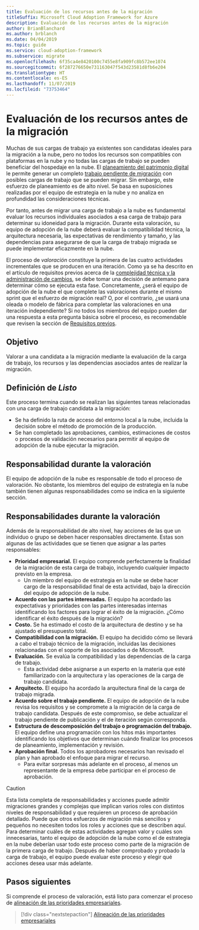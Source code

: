 ```yaml
---
title: Evaluación de los recursos antes de la migración
titleSuffix: Microsoft Cloud Adoption Framework for Azure
description: Evaluación de los recursos antes de la migración
author: BrianBlanchard
ms.author: brblanch
ms.date: 04/04/2019
ms.topic: guide
ms.service: cloud-adoption-framework
ms.subservice: migrate
ms.openlocfilehash: 6f35ca4e8420100c7455e8fa909fc8b572ee1074
ms.sourcegitcommit: 6f287276650e731163047f543d23581d8fb6e204
ms.translationtype: HT
ms.contentlocale: es-ES
ms.lasthandoff: 11/07/2019
ms.locfileid: "73753464"
---
```

# <a name="assess-assets-prior-to-migration"></a>Evaluación de los recursos antes de la migración

Muchas de sus cargas de trabajo ya existentes son candidatas ideales para la migración a la nube, pero no todos los recursos son compatibles con plataformas en la nube y no todas las cargas de trabajo se pueden beneficiar del hospedaje en la nube. El [planeamiento del patrimonio digital](../../../digital-estate/index.md) le permite generar un completo [trabajo pendiente de migración](../prerequisites/technical-complexity.md#migration-backlog-aligning-business-priorities-and-timing) con posibles cargas de trabajo que se pueden migrar. Sin embargo, este esfuerzo de planeamiento es de alto nivel. Se basa en suposiciones realizadas por el equipo de estrategia en la nube y no analiza en profundidad las consideraciones técnicas.

Por tanto, antes de migrar una carga de trabajo a la nube es fundamental evaluar los recursos individuales asociados a esa carga de trabajo para determinar su idoneidad para la migración. Durante esta valoración, su equipo de adopción de la nube deberá evaluar la compatibilidad técnica, la arquitectura necesaria, las expectativas de rendimiento y tamaño, y las dependencias para asegurarse de que la carga de trabajo migrada se puede implementar eficazmente en la nube.

El proceso de *valoración* constituye la primera de las cuatro actividades incrementales que se producen en una iteración. Como ya se ha descrito en el artículo de requisitos previos acerca de la [complejidad técnica y la administración de cambios](../prerequisites/technical-complexity.md), se debe tomar una decisión de antemano para determinar cómo se ejecuta esta fase. Concretamente, ¿será el equipo de adopción de la nube el que complete las valoraciones durante el mismo sprint que el esfuerzo de migración real? O, por el contrario, ¿se usará una oleada o modelo de fábrica para completar las valoraciones en una iteración independiente? Si no todos los miembros del equipo pueden dar una respuesta a esta pregunta básica sobre el proceso, es recomendable que revisen la sección de [Requisitos previos](../prerequisites/index.md).

## <a name="objective"></a>Objetivo

Valorar a una candidata a la migración mediante la evaluación de la carga de trabajo, los recursos y las dependencias asociados antes de realizar la migración.

## <a name="definition-of-done"></a>Definición de *Listo*

Este proceso termina cuando se realizan las siguientes tareas relacionadas con una carga de trabajo candidata a la migración:

- Se ha definido la ruta de acceso del entorno local a la nube, incluida la decisión sobre el método de promoción de la producción.
- Se han completado las aprobaciones, cambios, estimaciones de costos o procesos de validación necesarios para permitir al equipo de adopción de la nube ejecutar la migración.

## <a name="accountability-during-assessment"></a>Responsabilidad durante la valoración

El equipo de adopción de la nube es responsable de todo el proceso de valoración. No obstante, los miembros del equipo de estrategia en la nube también tienen algunas responsabilidades como se indica en la siguiente sección.

## <a name="responsibilities-during-assessment"></a>Responsabilidades durante la valoración

Además de la responsabilidad de alto nivel, hay acciones de las que un individuo o grupo se deben hacer responsables directamente. Estas son algunas de las actividades que se tienen que asignar a las partes responsables:

- **Prioridad empresarial.** El equipo comprende perfectamente la finalidad de la migración de esta carga de trabajo, incluyendo cualquier impacto previsto en la empresa.
  - Un miembro del equipo de estrategia en la nube se debe hacer cargo de la responsabilidad final de esta actividad, bajo la dirección del equipo de adopción de la nube.
- **Acuerdo con las partes interesadas.** El equipo ha acordado las expectativas y prioridades con las partes interesadas internas identificando los factores para lograr el éxito de la migración. ¿Cómo identificar el éxito después de la migración?
- **Costo.** Se ha estimado el costo de la arquitectura de destino y se ha ajustado el presupuesto total.
- **Compatibilidad con la migración.** El equipo ha decidido cómo se llevará a cabo el trabajo técnico de la migración, incluidas las decisiones relacionadas con el soporte de los asociados o de Microsoft.
- **Evaluación.** Se evalúa la compatibilidad y las dependencias de la carga de trabajo.
  - Esta actividad debe asignarse a un experto en la materia que esté familiarizado con la arquitectura y las operaciones de la carga de trabajo candidata.
- **Arquitecto.** El equipo ha acordado la arquitectura final de la carga de trabajo migrada.
- **Acuerdo sobre el trabajo pendiente.** El equipo de adopción de la nube revisa los requisitos y se compromete a la migración de la carga de trabajo candidata. Después de este compromiso, se debe actualizar el trabajo pendiente de publicación y el de iteración según corresponda.
- **Estructura de descomposición del trabajo o programación del trabajo.** El equipo define una programación con los hitos más importantes identificando los objetivos que determinan cuándo finalizar los procesos de planeamiento, implementación y revisión.
- **Aprobación final.** Todos los aprobadores necesarios han revisado el plan y han aprobado el enfoque para migrar el recurso.
  - Para evitar sorpresas más adelante en el proceso, al menos un representante de la empresa debe participar en el proceso de aprobación.

> [!CAUTION]
> Esta lista completa de responsabilidades y acciones puede admitir migraciones grandes y complejas que implican varios roles con distintos niveles de responsabilidad y que requieren un proceso de aprobación detallado. Puede que otros esfuerzos de migración más sencillos y pequeños no necesiten todos los roles y acciones que se describen aquí. Para determinar cuáles de estas actividades agregan valor y cuáles son innecesarias, tanto el equipo de adopción de la nube como el de estrategia en la nube deberían usar todo este proceso como parte de la migración de la primera carga de trabajo. Después de haber comprobado y probado la carga de trabajo, el equipo puede evaluar este proceso y elegir qué acciones desea usar más adelante.

## <a name="next-steps"></a>Pasos siguientes

Si comprende el proceso de valoración, está listo para comenzar el proceso de [alineación de las prioridades empresariales](./business-priorities.md).

> [!div class="nextstepaction"]
> [Alineación de las prioridades empresariales](./business-priorities.md)
